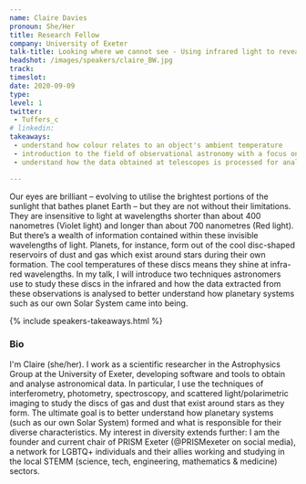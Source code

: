 ```yaml
---
name: Claire Davies
pronoun: She/Her
title: Research Fellow
company: University of Exeter
talk-title: Looking where we cannot see - Using infrared light to reveal the secrets of planet formation
headshot: /images/speakers/claire_BW.jpg
track: 
timeslot: 
date: 2020-09-09
type: 
level: 1 
twitter:
 - Tuffers_c
# linkedin: 
takeaways:
 - understand how colour relates to an object's ambient temperature
 - introduction to the field of observational astronomy with a focus on star and planetary system formation
 - understand how the data obtained at telescopes is processed for analysis

---
```


<p>Our eyes are brilliant – evolving to utilise the brightest portions of the sunlight that bathes planet 
Earth – but they are not without their limitations. They are insensitive to light at wavelengths shorter 
than about 400 nanometres (Violet light) and longer than about 700 nanometres (Red light). But there’s a 
wealth of information contained within these invisible wavelengths of light. Planets, for instance, form 
out of the cool disc-shaped reservoirs of dust and gas which exist around stars during their own formation. 
The cool temperatures of these discs means they shine at infra-red wavelengths. In my talk, I will introduce 
two techniques astronomers use to study these discs in the infrared and how the data extracted from these 
observations is analysed to better understand how planetary systems such as our own Solar System came into being.</p>

{% include speakers-takeaways.html %}

<h3>Bio</h3>
<p>I'm Claire (she/her). I work as a scientific researcher in the Astrophysics Group at the University 
of Exeter, developing software and tools to obtain and analyse astronomical data. In particular, I use 
the techniques of interferometry, photometry, spectroscopy, and scattered light/polarimetric imaging to 
study the discs of gas and dust that exist around stars as they form. The ultimate goal is to better 
understand how planetary systems (such as our own Solar System) formed and what is responsible for their 
diverse characteristics. My interest in diversity extends further: I am the founder and current chair of 
PRISM Exeter (@PRISMexeter on social media), a network for LGBTQ+ individuals and their allies working and 
studying in the local STEMM (science, tech, engineering, mathematics & medicine) sectors.</p>